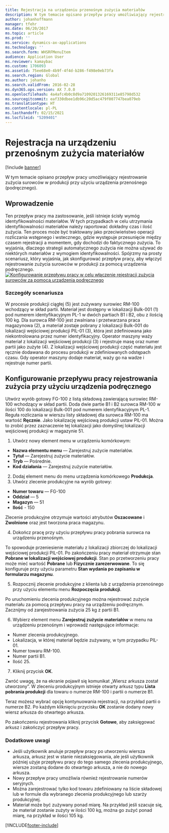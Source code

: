 ```yaml
---
title: Rejestracja na urządzeniu przenośnym zużycia materiałów
description: W tym temacie opisano przepływ pracy umożliwiający rejestrowanie zużycia surowców w produkcji przy użyciu urządzenia przenośnego (podręcznego).
author: johanhoffmann
manager: tfehr
ms.date: 06/20/2017
ms.topic: article
ms.prod: ''
ms.service: dynamics-ax-applications
ms.technology: ''
ms.search.form: WHSRFMenuItem
audience: Application User
ms.reviewer: kamaybac
ms.custom: 1706093
ms.assetid: 75ee68e0-4b9f-4f4d-b286-f498e0eb73fa
ms.search.region: Global
ms.author: johanho
ms.search.validFrom: 2016-02-28
ms.dyn365.ops.version: AX 7.0.0
ms.openlocfilehash: 4a4afc4b0c8d9a7109201326169311e85798d532
ms.sourcegitcommit: eaf330dbee1db96c20d5ac479f007747bea079eb
ms.translationtype: HT
ms.contentlocale: pl-PL
ms.lasthandoff: 02/15/2021
ms.locfileid: "5209401"
---
```

# <a name="register-material-consumption-using-a-mobile-device"></a>Rejestracja na urządzeniu przenośnym zużycia materiałów

[!include [banner](../includes/banner.md)]

W tym temacie opisano przepływ pracy umożliwiający rejestrowanie zużycia surowców w produkcji przy użyciu urządzenia przenośnego (podręcznego).

<a name="introduction"></a>Wprowadzenie
------------

Ten przepływ pracy ma zastosowanie, jeśli istnieje ścisły wymóg identyfikowalności materiałów. W tych przypadkach w celu utrzymania identyfikowalności materiałów należy raportować dokładny czas i ilość zużycia. Ten proces może być traktowany jako przeciwieństwo operacji rozliczania wstępnego i wstecznego, gdzie występuje przesunięcie między czasem rejestracji a momentem, gdy dochodzi do faktycznego zużycia. To wyjaśnia, dlaczego strategii automatycznego zużycia nie można używać do niektórych materiałów z wymogiem identyfikowalności. Spójrzmy na prosty scenariusz, który wyjaśnia, jak skonfigurować przepływ pracy, aby włączyć rejestrowanie zużycia surowców w produkcji za pomocą urządzenia podręcznego. [![Konfigurowanie przepływu pracy w celu włączenie rejestracji zużycia surowców za pomocą urządzenia podręcznego](./media/scenario3.png)](./media/scenario3.png)

### <a name="scenario-details"></a>Szczegóły scenariusza

W procesie produkcji ciągłej (5) jest zużywany surowiec RM-100 wchodzący w skład partii. Materiał jest dostępny w lokalizacji Bulk-001 (1) pod numerem identyfikacyjnym PL-1 w dwóch partiach B1 i B2, obu z ilością 100 kg. Dla surowca RM-100 jest zwalniana i przetwarzana praca magazynowa (2), a materiał zostaje pobrany z lokalizacji Bulk-001 do lokalizacji wejściowej produkcji PIL-01 (3), która jest zdefiniowana jako niekontrolowana przez numer identyfikacyjny. Operator maszyny waży materiał z lokalizacji wejściowej produkcji (3) i rejestruje masę oraz numer partii jako zużyte (4). Z lokalizacji wejściowej produkcji część materiału jest ręcznie dodawana do procesu produkcji w zdefiniowanych odstępach czasu. Gdy operator maszyny dodaje materiał, waży go na wadze i rejestruje numer partii.

## <a name="set-up-the-workflow-to-register-consumption-using-a-handheld-device"></a>Konfigurowanie przepływu pracy rejestrowania zużycia przy użyciu urządzenia podręcznego
Utwórz wyrób gotowy FG-100 z listą składową zawierającą surowiec RM-100 wchodzący w skład partii. Doda dwie partie B1 i B2 surowca RM-100 w ilości 100 do lokalizacji Bulk-001 pod numerem identyfikacyjnym PL-1. Reguła rozliczania w wierszu listy składowej dla surowca RM-100 ma wartość **Ręcznie**. Jako lokalizację wejściową produkcji ustaw PIL-01. Można to zrobić przez zaznaczenie tej lokalizacji jako domyślnej lokalizacji wejściowej produkcji w magazynie 51.

1.  Utwórz nowy element menu w urządzeniu komórkowym: 

-    **Nazwa elementu menu** — Zarejestruj zużycie materiałów. 
-    **Tytuł** — Zarejestruj zużycie materiałów. 
-    **Tryb** — Pośrednie. 
-    **Kod działania** — Zarejestruj zużycie materiałów.

2.  Dodaj element menu do menu urządzenia komórkowego **Produkcja**.
3.  Utwórz zlecenie produkcyjne na wyrób gotowy: 

-    **Numer towaru** — FG-100 
-    **Oddział** — 5 
-    **Magazyn** — 51 
-    **Ilość** - 150

Zlecenie produkcyjne otrzymuje wartości atrybutów **Oszacowane** i **Zwolnione** oraz jest tworzona praca magazynu.

4.  Dokończ pracę przy użyciu przepływu pracy pobrania surowca na urządzeniu przenośnym.

To spowoduje przeniesienie materiału z lokalizacji zbiorczej do lokalizacji wejściowej produkcji PIL-01. Po zakończeniu pracy materiał otrzymuje stan **Pobrane w lokalizacji wejściowej produkcji**. Stan po przetworzeniu pracy może mieć wartość **Pobrane** lub **Fizycznie zarezerwowane**. To się konfiguruje przy użyciu parametru **Stan wydania po zapisaniu w formularzu magazynu**.

5.  Rozpocznij zlecenie produkcyjne z klienta lub z urządzenia przenośnego przy użyciu elementu menu **Rozpoczęcia produkcji**.

Po uruchomieniu zlecenia produkcyjnego można rejestrować zużycie materiału za pomocą przepływu pracy na urządzeniu podręcznym. Zacznijmy od zarejestrowania zużycia 25 kg z partii B1.

6.  Wybierz element menu **Zarejestruj zużycie** **materiałów** w menu na urządzeniu przenośnym i wprowadź następujące informacje: 

-    Numer zlecenia produkcyjnego. 
-    Lokalizacja, w której materiał będzie zużywany, w tym przypadku PIL-01. 
-    Numer towaru RM-100. 
-    Numer partii B1. 
-    Ilość 25.

7.  Kliknij przycisk **OK**.

Zwróć uwagę, że na ekranie pojawił się komunikat „Wiersz arkusza został utworzony”. W zleceniu produkcyjnym istnieje otwarty arkusz typu **Lista pobrania produkcji** dla towaru o numerze RM-100 i partii o numerze B1. 

Teraz możesz wybrać opcję kontynuowania rejestracji, na przykład partii o numerze B2. Po każdym kliknięciu przycisku **OK** zostanie dodany nowy wiersz arkusza do otwartego arkusza. 

Po zakończeniu rejestrowania kliknij przycisk **Gotowe**, aby zaksięgować arkusz i zakończyć przepływ pracy.

### <a name="additional-comments"></a>Dodatkowe uwagi 

-   Jeśli użytkownik anuluje przepływ pracy po utworzeniu wiersza arkusza, arkusz jest w stanie niezaksięgowania, ale jeśli użytkownik później użyje przepływu pracy do tego samego zlecenia produkcyjnego, wiersze zostaną dodane do otwartego arkusza, a nie do nowego arkusza.
-   Nowy przepływ pracy umożliwia również rejestrowanie numerów seryjnych.
-   Można zarejestrować tylko kod towaru zdefiniowany na liście składowej lub w formule dla wybranego zlecenia produkcyjnego lub szarży produkcyjnej.
-   Materiał może być zużywany ponad miarę. Na przykład jeśli szacuje się, że materiał zostanie zużyty w ilości 100 kg, można go zużyć ponad miarę, na przykład w ilości 105 kg.




[!INCLUDE[footer-include](../../includes/footer-banner.md)]